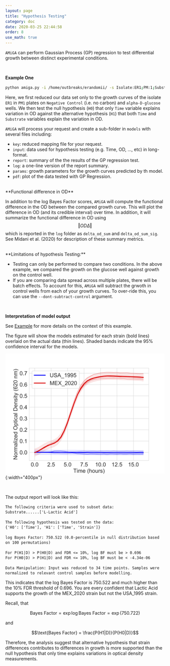 ```yaml
---
layout: page
title: "Hypothesis Testing"
category: doc
date: 2020-03-25 22:44:58
order: 8
use_math: true
---
```

<!-- AMiGA is covered under the GPL-3 license -->

`AMiGA` can perform Gaussian Process (GP) regression to test differential growth between distinct experimental conditions.

<br/>

**Example One**

```bash
python amiga.py -i /home/outbreaks/erandomii/ -s Isolate:ER1;PM:1;Substrate:Negative Control,alpha-D-glucose -y H0:Time;H1:Time+Substrate -tss 10
```

Here, we first reduced our data set only to the growth curves of the isolate `ER1` in `PM1` plates on `Negative Control` (i.e. no carbon) and `alpha-D-glucose` wells. We then test the null hypothesis (`H0`) that only `Time` variable explains variation in OD against the alternative hypothesis (`H1`) that both `Time` and `Substrate` variables explain the variation in OD.

`AMiGA` will process your request and create a sub-folder in `models` with several files including:

- `key`: reduced mapping file for your request.
- `input`: data used for hypothesis testing (e.g. Time, OD, ..., etc) in long-format.
- `report`: summary of the the results of the GP regression test.
- `log`: a one-line version of the report summary. 
- `params`: growth parameters for the growth curves predicted by th model.
- `pdf`: plot of the data tested with GP Regression.

<br/>
**Functional difference in OD**

In addition to the log Bayes Factor scores, `AMiGA` will compute the functional difference in the OD between the compared growth curve. This will plot the difference in OD (and its credible interval) over time. In addition, it will summarize the functional difference in OD using $$\Vert OD\Delta\Vert$$ which is reported in the `log` folder as `delta_od_sum` and `delta_od_sum_sig`. See Midani et al. (2020) for description of these summary metrics. 

<br/> 
**Limitations of hypothesis Testing:**

- Testing can only be performed to compare two conditions. In the above example, we compared the growth on the glucose well against growth on the control well.
- If you are comparing data spread across multiple plates, there will be batch effects. To account for this, `AMiGA` will subtract the grwoth in control wells from each of your growth curves. To over-ride this, you can use the `--dont-subtract-control` argument.

<br/>

**Interpretation of model output**

See [Example](/amiga/doc/example.html) for more details on the context of this example.

The figure will show the models estimated for each strain (bold lines) overlaid on the actual data (thin lines). Shaded bands indicate the 95% confidence interval for the models.

![lactic acid figure](../assets/img/strain_difference_l_lactic_acid.png){:width="400px"}

<br />

The output report will look like this:

```
The following criteria were used to subset data:
Substrate......['L-Lactic Acid']

The following hypothesis was tested on the data:
{'H0': ['Time'], 'H1': ['Time', 'Strain']}

log Bayes Factor: 750.522 (0.0-percentile in null distribution based on 100 permutations)

For P(H1|D) > P(H0|D) and FDR <= 10%, log BF must be > 0.696
For P(H0|D) > P(H1|D) and FDR <= 10%, log BF must be < -4.34e-06

Data Manipulation: Input was reduced to 34 time points. Samples were normalized to relevant control samples before modelling.
```

This indicates that the log Bayes Factor is 750.522 and much higher than the 10% FDR threshold of 0.696. You are every confident that Lactic Acid supports the growth of the MEX_2020 strain but not the USA_1995 strain.

Recall, that

$$\text{Bayes Factor} = \exp{\log \text{Bayes Factor}} = \exp{(750.722)}$$

and

$$\text{Bayes Factor} = \frac{P(H1|D)}{P(H0|D)}$$

Therefore, the analysis suggest that alternative hypothesis that strain differences contributes to differences in growth is more supported than the null hypothesis that only time explains variations in optical density measurements.
